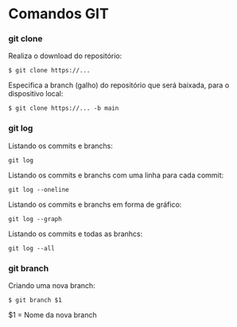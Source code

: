 # Comandos GIT

### git clone

Realiza o download do repositório:

```
$ git clone https://...
```

Especifica a branch (galho) do repositório que será baixada, para o dispositivo local:

```
$ git clone https://... -b main
```

### git log

Listando os commits e branchs:

```
git log
```

Listando os commits e branchs com uma linha para cada commit:

```
git log --oneline
```

Listando os commits e branchs em forma de gráfico:

```
git log --graph
```

Listando os commits e todas as branhcs:

```
git log --all
```

### git branch

Criando uma nova branch:

```
$ git branch $1 
```

$1 = Nome da nova branch
